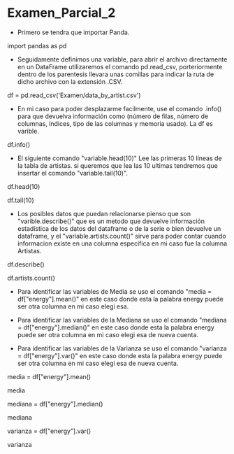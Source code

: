 # Examen_Parcial_2

- Primero se tendra que importar Panda.

import pandas as pd

- Seguidamente definimos una variable, para abrir el archivo directamente en un DataFrame utilizaremos
  el comando pd.read_csv, porteriormente dentro de los parentesis llevara unas comillas para indicar la
  ruta de dicho archivo con la extensión .CSV.
  
df = pd.read_csv('Examen/data_by_artist.csv')

- En mi caso para poder desplazarme facilmente, use el comando .info() para que devuelva información como
  (número de filas, número de columnas, índices, tipo de las columnas y memoria usado). La df es varible.
  
df.info()

- El siguiente comando "variable.head(10)" Lee las primeras 10 líneas de la tabla de artistas. si queremos que lea las 10 ultimas
  tendremos que insertar el comando "variable.tail(10)".

df.head(10)

df.tail(10)

- Los posibles datos que puedan relacionarse pienso que son "varible.describe()" que es un metodo que devuelve
  información estadística de los datos del dataframe o de la serie o bien devuelve un dataframe, y el "variable.artists.count()"
  sirve para poder contar cuando informacion existe en una columna especifica en mi caso fue la columna Artistas.

df.describe()

df.artists.count()

- Para identificar las variables de Media se uso el comando "media = df["energy"].mean()" en este caso donde esta la palabra energy
  puede ser otra columna en mi caso elegi esa.
  
- Para identificar las variables de la Mediana se uso el comando "mediana = df["energy"].median()" en este caso donde esta la palabra energy
  puede ser otra columna en mi caso elegi esa de nueva cuenta.
  
- Para identificar las variables de la Varianza se uso el comando "varianza = df["energy"].var()" en este caso donde esta la palabra energy
  puede ser otra columna en mi caso elegi esa de nueva cuenta.

media = df["energy"].mean()

media

mediana = df["energy"].median()

mediana

varianza = df["energy"].var()

varianza
